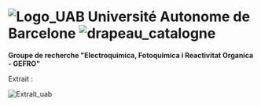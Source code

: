 # ![Logo_UAB](https://user-images.githubusercontent.com/91669852/178108629-4548c04b-b896-46c2-b25a-14c8fda216ee.png) Université Autonome de Barcelone   ![drapeau_catalogne](https://user-images.githubusercontent.com/91669852/178108715-548f4103-60d6-4a07-abfa-30400ef46b60.jpg)
**Groupe de recherche "Electroquimica, Fotoquimica i Reactivitat Organica - GEFRO"**

Extrait : 

![Extrait_uab](https://user-images.githubusercontent.com/91669852/178108747-9dde8f5e-6a2f-4fb7-960c-f74ae23dc571.PNG)
